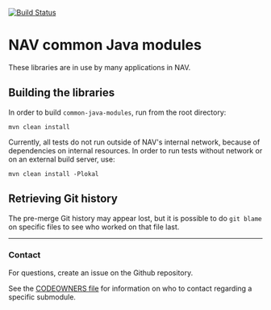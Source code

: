 [![Build Status](https://travis-ci.com/navikt/common-java-modules.svg?branch=master)](https://travis-ci.com/navikt/common-java-modules)

# NAV common Java modules

These libraries are in use by many applications in NAV.

## Building the libraries

In order to build `common-java-modules`, run from the root directory:

```
mvn clean install
```

Currently, all tests do not run outside of NAV's internal network, because of dependencies on internal resources. In order to run tests without network or on an external build server, use:

```
mvn clean install -Plokal
```



## Retrieving Git history

The pre-merge Git history may appear lost, but it is possible to do `git blame`
on specific files to see who worked on that file last.

--------

### Contact

For questions, create an issue on the Github repository.

See the [CODEOWNERS file](CODEOWNERS) for information on who to contact
regarding a specific submodule.
